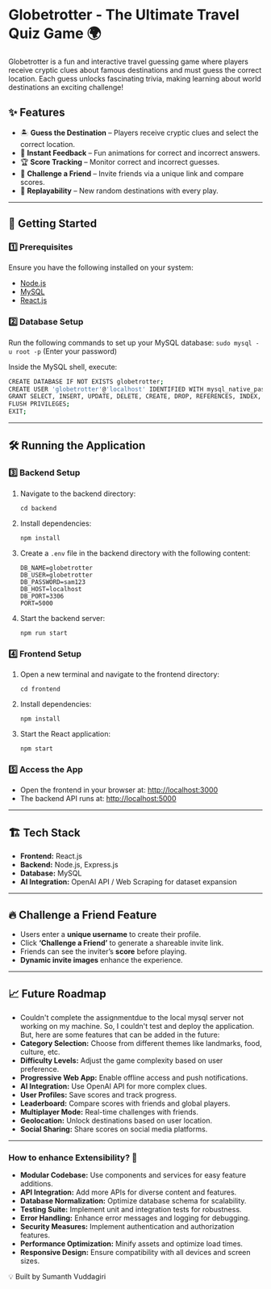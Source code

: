 # Globetrotter - The Ultimate Travel Quiz Game 🌍

Globetrotter is a fun and interactive travel guessing game where players receive cryptic clues about famous destinations and must guess the correct location. Each guess unlocks fascinating trivia, making learning about world destinations an exciting challenge!

## ✨ Features
- 🏝 **Guess the Destination** – Players receive cryptic clues and select the correct location.
- 🎉 **Instant Feedback** – Fun animations for correct and incorrect answers.
- 🏆 **Score Tracking** – Monitor correct and incorrect guesses.
- 🤝 **Challenge a Friend** – Invite friends via a unique link and compare scores.
- 🔄 **Replayability** – New random destinations with every play.

---

## 🚀 Getting Started

### 1️⃣ Prerequisites
Ensure you have the following installed on your system:
- [Node.js](https://nodejs.org/)
- [MySQL](https://www.mysql.com/)
- [React.js](https://reactjs.org/)

### 2️⃣ Database Setup
Run the following commands to set up your MySQL database:
```sudo mysql -u root -p``` (Enter your password)

Inside the MySQL shell, execute:
```sh
CREATE DATABASE IF NOT EXISTS globetrotter; 
CREATE USER 'globetrotter'@'localhost' IDENTIFIED WITH mysql_native_password BY 'sam123'; 
GRANT SELECT, INSERT, UPDATE, DELETE, CREATE, DROP, REFERENCES, INDEX, ALTER ON globetrotter.* TO 'globetrotter'@'localhost'; 
FLUSH PRIVILEGES; 
EXIT;
```



---

## 🛠️ Running the Application

### 3️⃣ Backend Setup
1. Navigate to the backend directory:
    ```
    cd backend
    ```
2. Install dependencies:
    ```
    npm install
    ```
3. Create a `.env` file in the backend directory with the following content:
    ```
    DB_NAME=globetrotter
    DB_USER=globetrotter
    DB_PASSWORD=sam123
    DB_HOST=localhost
    DB_PORT=3306
    PORT=5000
    ```
4. Start the backend server:
    ```
    npm run start
    ```

### 4️⃣ Frontend Setup
1. Open a new terminal and navigate to the frontend directory:
    ```
    cd frontend
    ```
2. Install dependencies:
    ```
    npm install
    ```
3. Start the React application:
    ```
    npm start
    ```

### 5️⃣ Access the App
- Open the frontend in your browser at: [http://localhost:3000](http://localhost:3000)
- The backend API runs at: [http://localhost:5000](http://localhost:5000)

---

## 🏗️ Tech Stack
- **Frontend:** React.js
- **Backend:** Node.js, Express.js
- **Database:** MySQL
- **AI Integration:** OpenAI API / Web Scraping for dataset expansion

---

## 🔥 Challenge a Friend Feature
- Users enter a **unique username** to create their profile.
- Click **‘Challenge a Friend’** to generate a shareable invite link.
- Friends can see the inviter’s **score** before playing.
- **Dynamic invite images** enhance the experience.


---

## 📈 Future Roadmap
- Couldn't complete the assignmentdue to the local mysql server not working on my machine. So, I couldn't test and deploy the application. But, here are some features that can be added in the future:
- **Category Selection:** Choose from different themes like landmarks, food, culture, etc.
- **Difficulty Levels:** Adjust the game complexity based on user preference.
- **Progressive Web App:** Enable offline access and push notifications.
- **AI Integration:** Use OpenAI API for more complex clues.
- **User Profiles:** Save scores and track progress.
- **Leaderboard:** Compare scores with friends and global players.
- **Multiplayer Mode:** Real-time challenges with friends.
- **Geolocation:** Unlock destinations based on user location.
- **Social Sharing:** Share scores on social media platforms.

---

### How to enhance Extensibility? 🧩
- **Modular Codebase:** Use components and services for easy feature additions.
- **API Integration:** Add more APIs for diverse content and features.
- **Database Normalization:** Optimize database schema for scalability.
- **Testing Suite:** Implement unit and integration tests for robustness.
- **Error Handling:** Enhance error messages and logging for debugging.
- **Security Measures:** Implement authentication and authorization features.
- **Performance Optimization:** Minify assets and optimize load times.
- **Responsive Design:** Ensure compatibility with all devices and screen sizes.


💡 Built by Sumanth Vuddagiri
